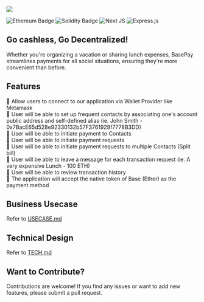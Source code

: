 [![](https://github.com/devacadian/BasePay/blob/main/public/assets/Basepay_Black%20BG_Full%20Logo-01.png)](https://basepay.app)

![Ethereum Badge](https://img.shields.io/badge/Ethereum-3C3C3D?logo=ethereum&logoColor=fff&style=for-the-badge)
![Solidity Badge](https://img.shields.io/badge/Solidity-e6e6e6?style=for-the-badge&logo=solidity&logoColor=black)
![Next JS](https://img.shields.io/badge/Next-black?style=for-the-badge&logo=next.js&logoColor=white)
![Express.js](https://img.shields.io/badge/express.js-%23404d59.svg?style=for-the-badge&logo=express&logoColor=%2361DAFB)

## Go cashless, Go Decentralized!
Whether you're organizing a vacation or sharing lunch expenses, BasePay streamlines payments for all social situations, ensuring they're more convenient than before.

## Features 
🔹 Allow users to connect to our application via Wallet Provider like Metamask  
🔹 User will be able to set up frequent contacts by associating one's account public address and self-defined alias (ie. John Smith - 0x7BacE65d528e92330132b57F3761929f7778B3DD)  
🔹 User will be able to initiate payment to Contacts  
🔹 User will be able to initiate payment requests  
🔹 User will be able to initiate payment requests to multiple Contacts (Split bill)  
🔹 User will be able to leave a message for each transaction request (ie. A very expensive Lunch - 100 ETH)  
🔹 User will be able to review transaction history  
🔹 The application will accept the native token of Base (Ether) as the payment method  


## Business Usecase
Refer to [USECASE.md](https://url.com)

## Technical Design
Refer to [TECH.md](https://url.com)

## Want to Contribute? 
Contributions are welcome! If you find any issues or want to add new features, please submit a pull request.
